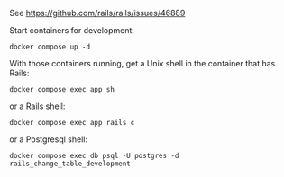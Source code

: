 See https://github.com/rails/rails/issues/46889

Start containers for development:
```
docker compose up -d
```

With those containers running, get a Unix shell in the container that has Rails:
```
docker compose exec app sh
```

or a Rails shell:
```
docker compose exec app rails c
```

or a Postgresql shell:
```
docker compose exec db psql -U postgres -d rails_change_table_development
```
